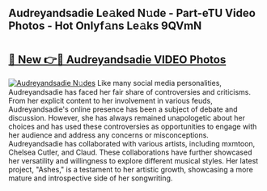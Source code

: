 ## Audreyandsadie Le𝚊ked N𝚞de - Part-eTU Video Photos - Hot Onlyf𝚊ns Le𝚊ks 9QVmN

# <h2><a href="http://ab14376.deff.icu/?id=Audreyandsadie">🔗 New 👉🔴 Audreyandsadie VIDEO Photos</a></h2>

[![Audreyandsadie N𝚞des](https://i.imgur.com/rIISA9y.gif)](http://ab14376.deff.icu/?id=Audreyandsadie)
Like many social media personalities, Audreyandsadie has faced her fair share of controversies and criticisms. From her explicit content to her involvement in various feuds, Audreyandsadie's online presence has been a subject of debate and discussion. However, she has always remained unapologetic about her choices and has used these controversies as opportunities to engage with her audience and address any concerns or misconceptions. Audreyandsadie has collaborated with various artists, including mxmtoon, Chelsea Cutler, and Claud. These collaborations have further showcased her versatility and willingness to explore different musical styles. Her latest project, "Ashes," is a testament to her artistic growth, showcasing a more mature and introspective side of her songwriting.
